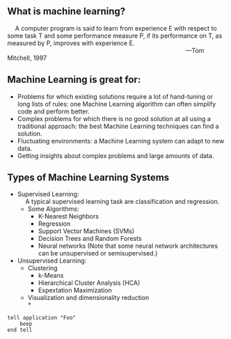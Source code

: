 ## What is machine learning?

&emsp; A computer program is said to learn from experience E with respect to some task T and some performance measure P, if its performance on T, as measured by P, improves with experience E.  
&emsp;&emsp;&emsp;&emsp;&emsp;&emsp;&emsp;&emsp;&emsp;&emsp;&emsp;&emsp;&emsp;&emsp;&emsp;&emsp;&emsp;&emsp;&emsp;&emsp;&emsp;&emsp;&emsp; &emsp;&emsp;&emsp;&emsp;&emsp;&emsp;&mdash;Tom Mitchell, 1997  

## Machine Learning is great for:
* Problems for which existing solutions require a lot of hand-tuning or long lists of rules: one Machine Learning algorithm can often simplify code and perform better.  
* Complex problems for which there is no good solution at all using a traditional approach: the best Machine Learning  techniques can find a solution.  
* Fluctuating environments: a Machine Learning system can adapt to new data.
* Getting insights about complex problems and large amounts of data.  

## Types of Machine Learning Systems  
* Supervised Learning:  
&emsp; A typical supervised learning task are classification and regression.  
    * Some Algorithms:  
        * K-Nearest Neighbors  
        * Regression  
        * Support Vector Machines (SVMs)  
        * Decision Trees and Random Forests  
        * Neural networks (Note that some neural network architectures can be unsupervised or semisupervised.)  
* Unsupervised Learning:
    * Clustering  
        * k-Means  
        * Hierarchical Cluster Analysis (HCA)  
        * Expextation Maximization  
    * Visualization and dimensionality reduction  
        *

<pre><code>tell application "Foo"
    beep
end tell
</code></pre>                                               

